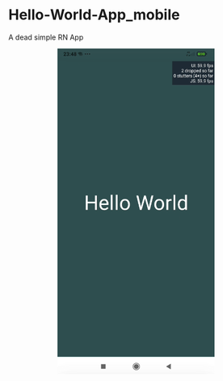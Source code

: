 # Hello-World-App_mobile
A dead simple RN App

<p align="center"><img src="https://github.com/ariefhk/Hello-World-App_mobile/blob/main/example-pict/docs.png"/></p>
